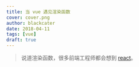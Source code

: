 ```yaml
---
title: 当 vue 遇见渲染函数
cover: cover.png
author: blackcater
date: 2018-04-11
tags: [vue]
draft: true
---
```


> 说道渲染函数，很多前端工程师都会想到 [react](https://reactjs.org/)。
